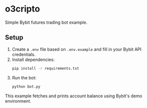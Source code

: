 # o3cripto

Simple Bybit futures trading bot example.

## Setup

1. Create a `.env` file based on `.env.example` and fill in your Bybit API credentials.
2. Install dependencies:
   ```bash
   pip install -r requirements.txt
   ```
3. Run the bot:
   ```bash
   python bot.py
   ```

This example fetches and prints account balance using Bybit's demo environment.
